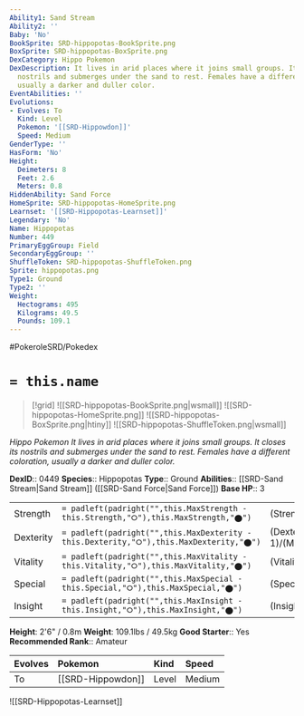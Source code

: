 ```yaml
---
Ability1: Sand Stream
Ability2: ''
Baby: 'No'
BookSprite: SRD-hippopotas-BookSprite.png
BoxSprite: SRD-hippopotas-BoxSprite.png
DexCategory: Hippo Pokemon
DexDescription: It lives in arid places where it joins small groups. It closes its
  nostrils and submerges under the sand to rest. Females have a different coloration,
  usually a darker and duller color.
EventAbilities: ''
Evolutions:
- Evolves: To
  Kind: Level
  Pokemon: '[[SRD-Hippowdon]]'
  Speed: Medium
GenderType: ''
HasForm: 'No'
Height:
  Deimeters: 8
  Feet: 2.6
  Meters: 0.8
HiddenAbility: Sand Force
HomeSprite: SRD-hippopotas-HomeSprite.png
Learnset: '[[SRD-Hippopotas-Learnset]]'
Legendary: 'No'
Name: Hippopotas
Number: 449
PrimaryEggGroup: Field
SecondaryEggGroup: ''
ShuffleToken: SRD-hippopotas-ShuffleToken.png
Sprite: hippopotas.png
Type1: Ground
Type2: ''
Weight:
  Hectograms: 495
  Kilograms: 49.5
  Pounds: 109.1
---
```


#PokeroleSRD/Pokedex

# `= this.name`

> [!grid]
> ![[SRD-hippopotas-BookSprite.png|wsmall]]
> ![[SRD-hippopotas-HomeSprite.png]]
> ![[SRD-hippopotas-BoxSprite.png|htiny]]
> ![[SRD-hippopotas-ShuffleToken.png|wsmall]]


*Hippo Pokemon*
*It lives in arid places where it joins small groups. It closes its nostrils and submerges under the sand to rest. Females have a different coloration, usually a darker and duller color.*

**DexID**:: 0449
**Species**:: Hippopotas
**Type**:: Ground
**Abilities**:: [[SRD-Sand Stream|Sand Stream]] ([[SRD-Sand Force|Sand Force]])
**Base HP**:: 3

|           |                                                                                        |                                          |
| --------- | -------------------------------------------------------------------------------------- | ---------------------------------------- |
| Strength  | `= padleft(padright("",this.MaxStrength - this.Strength,"⭘"),this.MaxStrength,"⬤")`    | (Strength::2)/(MaxStrength::5)   |
| Dexterity | `= padleft(padright("",this.MaxDexterity - this.Dexterity,"⭘"),this.MaxDexterity,"⬤")` | (Dexterity:: 1)/(MaxDexterity::3) |
| Vitality  | `= padleft(padright("",this.MaxVitality - this.Vitality,"⭘"),this.MaxVitality,"⬤")`    | (Vitality::2)/(MaxVitality::5)   |
| Special   | `= padleft(padright("",this.MaxSpecial - this.Special,"⭘"),this.MaxSpecial,"⬤")`       | (Special::1)/(MaxSpecial::3)     |
| Insight   | `= padleft(padright("",this.MaxInsight - this.Insight,"⭘"),this.MaxInsight,"⬤")`       | (Insight::1)/(MaxInsight::3)     |

**Height**: 2'6" / 0.8m
**Weight**: 109.1lbs / 49.5kg
**Good Starter**:: Yes
**Recommended Rank**:: Amateur

| Evolves   | Pokemon           | Kind   | Speed   |
|:----------|:------------------|:-------|:--------|
| To        | [[SRD-Hippowdon]] | Level  | Medium  |

![[SRD-Hippopotas-Learnset]]